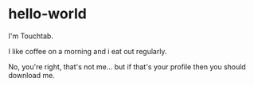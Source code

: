# hello-world

I'm Touchtab.

I like coffee on a morning and i eat out regularly.

No, you're right, that's not me... but if that's your profile then you should download me.


